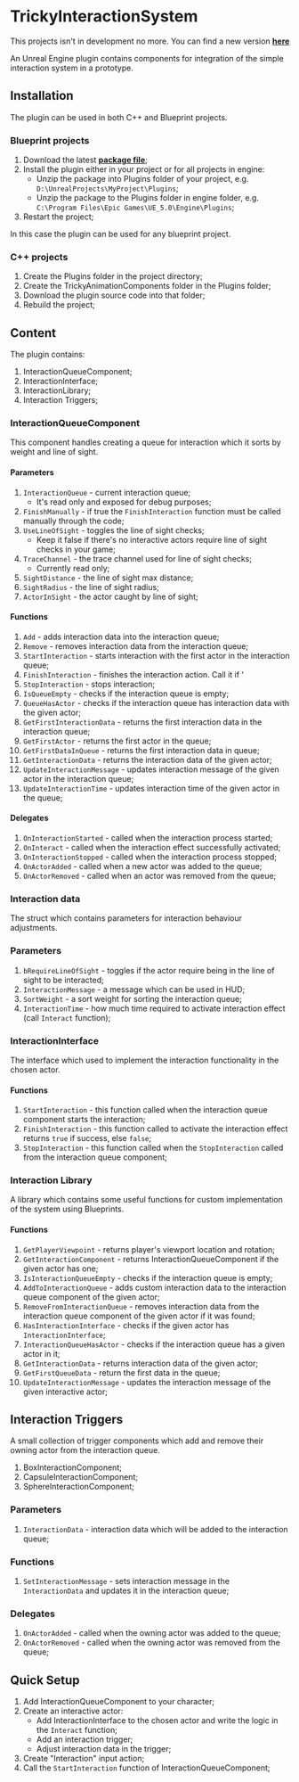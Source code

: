 # TrickyInteractionSystem

This projects isn't in development no more. You can find a new version [**here**](https://github.com/TrickyFatCat/TrickyInteractionSystem)

An Unreal Engine plugin contains components for integration of the simple interaction system in a prototype.

## Installation

The plugin can be used in both C++ and Blueprint projects.

### Blueprint projects

1. Download the latest [**package file**](https://github.com/TrickyFatCat/TrickyInteractionSystem/releases/);
2. Install the plugin either in your project or for all projects in engine:
   * Unzip the package into Plugins folder of your project, e.g. `D:\UnrealProjects\MyProject\Plugins`;
   * Unzip the package to the Plugins folder in engine folder, e.g. `C:\Program Files\Epic Games\UE_5.0\Engine\Plugins`;
3. Restart the project;

In this case the plugin can be used for any blueprint project.

### C++ projects

1. Create the Plugins folder in the project directory;
2. Create the TrickyAnimationComponents folder in the Plugins folder;
3. Download the plugin source code into that folder;
4. Rebuild the project;

## Content

The plugin contains:

1. InteractionQueueComponent;
2. InteractionInterface;
3. InteractionLibrary;
4. Interaction Triggers;

### InteractionQueueComponent

This component handles creating a queue for interaction which it sorts by weight and line of sight.

#### Parameters

1. `InteractionQueue` - current interaction queue;
   * It's read only and exposed for debug purposes;
2. `FinishManually` - if true the `FinishInteraction` function must be called manually through the code;
3. `UseLineOfSight` - toggles the line of sight checks;
   * Keep it false if there's no interactive actors require line of sight checks in your game;
4. `TraceChannel` - the trace channel used for line of sight checks;
   * Currently read only;
5. `SightDistance` - the line of sight max distance;
6. `SightRadius` - the line of sight radius;
7. `ActorInSight` - the actor caught by line of sight;

#### Functions

1. `Add` - adds interaction data into the interaction queue;
2. `Remove` - removes interaction data from the interaction queue;
3. `StartInteraction` - starts interaction with the first actor in the interaction queue;
4. `FinishInteraction` - finishes the interaction action. Call it if '
5. `StopInteraction` - stops interaction;
6. `IsQueueEmpty` - checks if the interaction queue is empty;
7. `QueueHasActor` - checks if the interaction queue has interaction data with the given actor;
8. `GetFirstInteractionData` - returns the first interaction data in the interaction queue;
9. `GetFirstActor` - returns the first actor in the queue;
10. `GetFirstDataInQueue` - returns the first interaction data in queue;
11. `GetInteractionData` - returns the interaction data of the given actor;
12. `UpdateInteractionMessage` - updates interaction message of the given actor in the interaction queue;
13. `UpdateInteractionTime` - updates interaction time of the given actor in the queue; 

#### Delegates

1. `OnInteractionStarted` - called when the interaction process started;
2. `OnInteract` - called when the interaction effect successfully activated;
3. `OnInteractionStopped` - called when the interaction process stopped;
4. `OnActorAdded` - called when a new actor was added to the queue;
5. `OnActorRemoved` - called when an actor was removed from the queue;

### Interaction data

The struct which contains parameters for interaction behaviour adjustments.

### Parameters

1. `bRequireLineOfSight` - toggles if the actor require being in the line of sight to be interacted; 
2. `InteractionMessage` - a message which can be used in HUD;
3. `SortWeight` - a sort weight for sorting the interaction queue;
4. `InteractionTime` - how much time required to activate interaction effect (call `Interact` function);

### InteractionInterface

The interface which used to implement the interaction functionality in the chosen actor.

#### Functions

1. `StartInteraction` - this function called when the interaction queue component starts the interaction;
2. `FinishInteraction` - this function called to activate the interaction effect returns `true` if success, else `false`;
3. `StopInteraction` - this function called when the `StopInteraction` called from the interaction queue component;

### Interaction Library

A library which contains some useful functions for custom implementation of the system using Blueprints.

#### Functions

1. `GetPlayerViewpoint` - returns player's viewport location and rotation;
2. `GetInteractionComponent` - returns InteractionQueueComponent if the given actor has one;
3. `IsInteractionQueueEmpty` - checks if the interaction queue is empty;
4. `AddToInteractionQueue` - adds custom interaction data to the interaction queue component of the given actor;
5. `RemoveFromInteractionQueue` - removes interaction data from the interaction queue component of the given actor if it was found;
6. `HasInteractionInterface` - checks if the given actor has `InteractionInterface`;
7. `InteractionQueueHasActor` - checks if the interaction queue has a given actor in it;
8. `GetInteractionData` - returns interaction data of the given actor;
9. `GetFirstQueueData` - return the first data in the queue;
10. `UpdateInteractionMessage` - updates the interaction message of the given interactive actor;

## Interaction Triggers

A small collection of trigger components which add and remove their owning actor from the interaction queue.

1. BoxInteractionComponent;
2. CapsuleInteractionComponent;
3. SphereInteractionComponent;

### Parameters

1. `InteractionData` - interaction data which will be added to the interaction queue;

### Functions

1. `SetInteractionMessage` - sets interaction message in the `InteractionData` and updates it in the interaction queue;

### Delegates

1. `OnActorAdded` - called when the owning actor was added to the queue;
2. `OnActorRemoved` - called when the owning actor was removed from the queue;

## Quick Setup

1. Add InteractionQueueComponent to your character;
2. Create an interactive actor:
   * Add InteractionInterface to the chosen actor and write the logic in the `Interact` function;
   * Add an interaction trigger;
   * Adjust interaction data in the trigger;
3. Create "Interaction" input action;
4. Call the `StartInteraction` function of InteractionQueueComponent;
